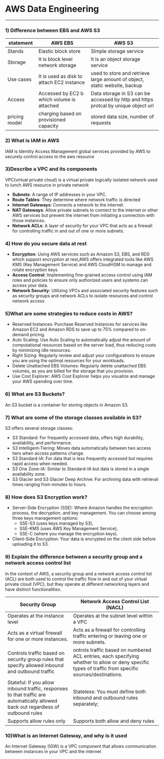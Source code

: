 # AWS Data Engineering 

---
### 1) Difference between EBS and AWS S3

| statement     | AWS EBS                                    | AWS S3                                                                            |
|---------------|--------------------------------------------|-----------------------------------------------------------------------------------|
| Stands        | Elastic block store                        | SImple storage service                                                            |
| Storage       | It is block level network storage          | It is an object storage service                                                   |
| Use cases     | It is used as disk to attach EC2 instance  | used to store and retrieve large amount of object, static website, backup         |
| Access        | Accessed by EC2 b which volume is attached | Data storage in S3 can be accessed by http and https protcal by unique object url |
| pricing model | charging based on provisioned capacity     | stored data size, number of requests                                              |

### 2) What is IAM in AWS
IAM is Identity Access Management global services provided by AWS to securely control access to the aws resource 

### 3)Describe a VPC and its components
VPC(virtual private cloud) is a virtual private logically isolated network used to lunch AWS resource in private network 
- **Subnets**: A range of IP addresses in your VPC.
- **Route Tables**: They determine where network traffic is directed
- **Internet Gateways**: Connects a network to the internet.
- **NAT Gateways**: Allow private subnets to connect to the internet or other AWS services but prevent the internet from initiating a connection with those instances.
- **Network ACLs**: A layer of security for your VPC that acts as a firewall for controlling traffic in and out of one or more subnets.

### 4) How do you secure data at rest
* **Encryption**: Using AWS services such as Amazon S3, EBS, and RDS which support
  encryption at rest,AWS offers integrated tools like AWS KMS (Key Management
  Service) and AWS CloudHSM to manage and rotate encryption keys
* **Access Control**: Implementing fine-grained access control using IAM roles and policies
  to ensure only authorized users and systems can access your data.
* **Network Security**: Utilizing VPCs and associated security features such as security
  groups and network ACLs to isolate resources and control network access

### 5)What are some strategies to reduce costs in AWS?
- Reserved Instances: Purchase Reserved Instances for services like Amazon EC2 and
  Amazon RDS to save up to 75% compared to on-demand pricing.
- Auto Scaling: Use Auto Scaling to automatically adjust the amount of computational
  resources based on the server load, thus reducing costs by minimizing idle resources.
- Right Sizing: Regularly review and adjust your configurations to ensure you are using
  the optimal resources for your workloads.
- Delete Unattached EBS Volumes: Regularly delete unattached EBS volumes, as you are
  billed for the storage that you provision.
- Use Cost Explorer: AWS Cost Explorer helps you visualize and manage your AWS
  spending over time.

### 6) What are S3 Buckets?
An S3 bucket is a container for storing objects in Amazon S3. 

### 7) What are some of the storage classes available in S3?
S3 offers several storage classes:
- S3 Standard: For frequently accessed data, offers high durability, availability, and
  performance.
- S3 Intelligent-Tiering: Moves data automatically between two access tiers when
  access patterns change.
- S3 Standard-IA: For data that is less frequently accessed but requires rapid access
  when needed.
- S3 One Zone-IA: Similar to Standard-IA but data is stored in a single availability zone.
- S3 Glacier and S3 Glacier Deep Archive: For archiving data with retrieval times ranging
  from minutes to hours.
### 8) How does S3 Encryption work?
- Server-Side Encryption (SSE): Where Amazon handles the encryption process, the
  decryption, and key management. You can choose among three keys management
  options: 
   * SSE-S3 (uses keys managed by S3), 
   * SSE-KMS (uses AWS Key Management Service), 
   * SSE-C (where you manage the encryption keys).
- Client-Side Encryption: Your data is encrypted on the client side before uploading it to
  S3.
### 9) Explain the difference between a security group and a network access control list
In the context of AWS, a security group and a network access control list (ACL) are both used to control the traffic flow in and out of your virtual private cloud (VPC), but they operate at different networking layers and have distinct functionalities.

| Security Group                                                                                                                    | Network Access Control List (NACL)                                                                                                                    |
|-----------------------------------------------------------------------------------------------------------------------------------|-------------------------------------------------------------------------------------------------------------------------------------------------------|
| Operates at the instance level                                                                                                    | Operates at the subnet level within a VPC                                                                                                             |
| Acts as a virtual firewall for one or more instances.                                                                             | Acts as a firewall for controlling traffic entering or leaving one or more subnets.                                                                   |
| Controls traffic based on security group rules that specify allowed inbound and outbound traffic                                  | ontrols traffic based on numbered ACL entries, each specifying whether to allow or deny specific types of traffic from specific sources/destinations. |
| Stateful: If you allow inbound traffic, responses to that traffic are automatically allowed back out regardless of outbound rules | Stateless: You must define both inbound and outbound rules separately;                                                                                |
| Supports allow rules only                                                                                                         | Supports both allow and deny rules                                                                                                                    |

### 10)What is an Internet Gateway, and why is it used
An Internet Gateway (IGW) is a VPC component that allows communication between instances in your VPC and the internet
